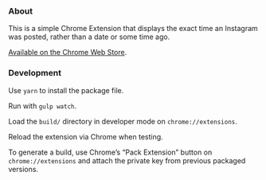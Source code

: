 ### About

This is a simple Chrome Extension that displays the exact time an Instagram was posted, rather than a date or some time ago.

[Available on the Chrome Web Store](https://chrome.google.com/webstore/detail/exact-time-viewer-for-ins/koffnfmgjmoopfgelgbbkjmdnppadlae).

### Development

Use `yarn` to install the package file.

Run with `gulp watch`.

Load the `build/` directory in developer mode on `chrome://extensions`.

Reload the extension via Chrome when testing.

To generate a build, use Chrome’s “Pack Extension” button on `chrome://extensions` and attach the private key from previous packaged versions.
